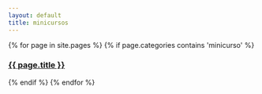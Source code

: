 ```yaml
---
layout: default
title: minicursos   
---
```


{% for page in site.pages %}
{% if page.categories contains 'minicurso' %}
<div class="item"><h3><a href="{{ page.url }}">{{ page.title }}</a></h3></div>
{% endif %}
{% endfor %}